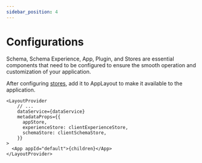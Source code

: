 ```yaml
---
sidebar_position: 4
---
```


# Configurations

Schema, Schema Experience, App, Plugin, and Stores are essential components that need to be configured to ensure the smooth operation and customization of your application.

After configuring [stores](store), add it to AppLayout to make it available to the application.

```tsx title="AppLayout.tsx"
<LayoutProvider
    // ...
    dataService={dataService}
    metadataProps={{
      appStore,
      experienceStore: clientExperienceStore,
      schemaStore: clientSchemaStore,
    }}
>
  <App appId="default">{children}</App>
</LayoutProvider>
```
